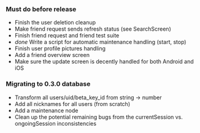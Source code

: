 ### Must do before release

- Finish the user deletion cleanup
- Make friend request sends refresh status (see SearchScreen)
- Finish friend request and friend test suite
- *done* Write a script for automatic maintenance handling (start, stop)
- Finish user profile pictures handling
- Add a friend overview screen
- Make sure the update screen is decently handled for both Android and iOS

### Migrating to 0.3.0 database

- Transform all users/uid/beta_key_id from string -> number
- Add all nicknames for all users (from scratch)
- Add a maintenance node
- Clean up the potential remaining bugs from the currentSession vs. ongoingSession inconsistencies